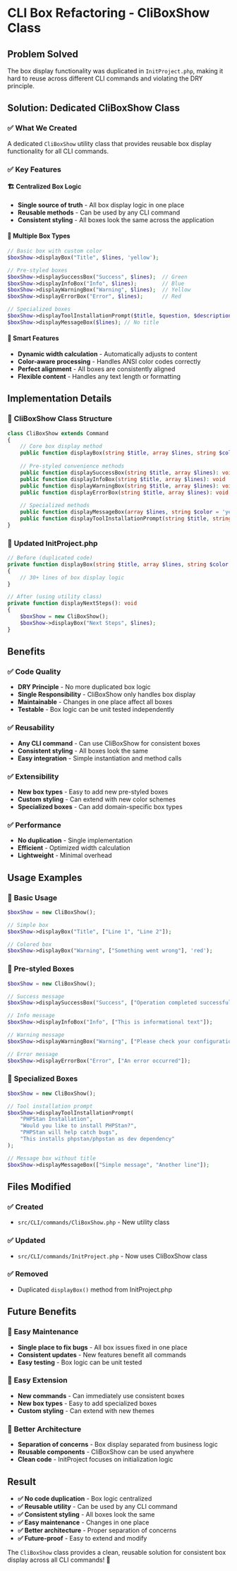 # CLI Box Refactoring - CliBoxShow Class

## Problem Solved
The box display functionality was duplicated in `InitProject.php`, making it hard to reuse across different CLI commands and violating the DRY principle.

## Solution: Dedicated CliBoxShow Class

### ✅ **What We Created**
A dedicated `CliBoxShow` utility class that provides reusable box display functionality for all CLI commands.

### ✅ **Key Features**

#### 🏗️ **Centralized Box Logic**
- **Single source of truth** - All box display logic in one place
- **Reusable methods** - Can be used by any CLI command
- **Consistent styling** - All boxes look the same across the application

#### 🎨 **Multiple Box Types**
```php
// Basic box with custom color
$boxShow->displayBox("Title", $lines, 'yellow');

// Pre-styled boxes
$boxShow->displaySuccessBox("Success", $lines);  // Green
$boxShow->displayInfoBox("Info", $lines);        // Blue
$boxShow->displayWarningBox("Warning", $lines);  // Yellow
$boxShow->displayErrorBox("Error", $lines);      // Red

// Specialized boxes
$boxShow->displayToolInstallationPrompt($title, $question, $description, $additionalInfo);
$boxShow->displayMessageBox($lines); // No title
```

#### 🧮 **Smart Features**
- **Dynamic width calculation** - Automatically adjusts to content
- **Color-aware processing** - Handles ANSI color codes correctly
- **Perfect alignment** - All boxes are consistently aligned
- **Flexible content** - Handles any text length or formatting

## Implementation Details

### 🔧 **CliBoxShow Class Structure**
```php
class CliBoxShow extends Command
{
    // Core box display method
    public function displayBox(string $title, array $lines, string $color = 'yellow'): void
    
    // Pre-styled convenience methods
    public function displaySuccessBox(string $title, array $lines): void
    public function displayInfoBox(string $title, array $lines): void
    public function displayWarningBox(string $title, array $lines): void
    public function displayErrorBox(string $title, array $lines): void
    
    // Specialized methods
    public function displayMessageBox(array $lines, string $color = 'yellow'): void
    public function displayToolInstallationPrompt(string $title, string $question, string $description, string $additionalInfo = ''): void
}
```

### 🔧 **Updated InitProject.php**
```php
// Before (duplicated code)
private function displayBox(string $title, array $lines, string $color = 'yellow'): void
{
    // 30+ lines of box display logic
}

// After (using utility class)
private function displayNextSteps(): void
{
    $boxShow = new CliBoxShow();
    $boxShow->displayBox("Next Steps", $lines);
}
```

## Benefits

### ✅ **Code Quality**
- **DRY Principle** - No more duplicated box logic
- **Single Responsibility** - CliBoxShow only handles box display
- **Maintainable** - Changes in one place affect all boxes
- **Testable** - Box logic can be unit tested independently

### ✅ **Reusability**
- **Any CLI command** - Can use CliBoxShow for consistent boxes
- **Consistent styling** - All boxes look the same
- **Easy integration** - Simple instantiation and method calls

### ✅ **Extensibility**
- **New box types** - Easy to add new pre-styled boxes
- **Custom styling** - Can extend with new color schemes
- **Specialized boxes** - Can add domain-specific box types

### ✅ **Performance**
- **No duplication** - Single implementation
- **Efficient** - Optimized width calculation
- **Lightweight** - Minimal overhead

## Usage Examples

### 🎯 **Basic Usage**
```php
$boxShow = new CliBoxShow();

// Simple box
$boxShow->displayBox("Title", ["Line 1", "Line 2"]);

// Colored box
$boxShow->displayBox("Warning", ["Something went wrong"], 'red');
```

### 🎯 **Pre-styled Boxes**
```php
$boxShow = new CliBoxShow();

// Success message
$boxShow->displaySuccessBox("Success", ["Operation completed successfully!"]);

// Info message
$boxShow->displayInfoBox("Info", ["This is informational text"]);

// Warning message
$boxShow->displayWarningBox("Warning", ["Please check your configuration"]);

// Error message
$boxShow->displayErrorBox("Error", ["An error occurred"]);
```

### 🎯 **Specialized Boxes**
```php
$boxShow = new CliBoxShow();

// Tool installation prompt
$boxShow->displayToolInstallationPrompt(
    "PHPStan Installation",
    "Would you like to install PHPStan?",
    "PHPStan will help catch bugs",
    "This installs phpstan/phpstan as dev dependency"
);

// Message box without title
$boxShow->displayMessageBox(["Simple message", "Another line"]);
```

## Files Modified

### ✅ **Created**
- `src/CLI/commands/CliBoxShow.php` - New utility class

### ✅ **Updated**
- `src/CLI/commands/InitProject.php` - Now uses CliBoxShow class

### ✅ **Removed**
- Duplicated `displayBox()` method from InitProject.php

## Future Benefits

### 🚀 **Easy Maintenance**
- **Single place to fix bugs** - All box issues fixed in one place
- **Consistent updates** - New features benefit all commands
- **Easy testing** - Box logic can be unit tested

### 🚀 **Easy Extension**
- **New commands** - Can immediately use consistent boxes
- **New box types** - Easy to add specialized boxes
- **Custom styling** - Can extend with new themes

### 🚀 **Better Architecture**
- **Separation of concerns** - Box display separated from business logic
- **Reusable components** - CliBoxShow can be used anywhere
- **Clean code** - InitProject focuses on initialization logic

## Result

- **✅ No code duplication** - Box logic centralized
- **✅ Reusable utility** - Can be used by any CLI command
- **✅ Consistent styling** - All boxes look the same
- **✅ Easy maintenance** - Changes in one place
- **✅ Better architecture** - Proper separation of concerns
- **✅ Future-proof** - Easy to extend and modify

The `CliBoxShow` class provides a clean, reusable solution for consistent box display across all CLI commands! 🎯
